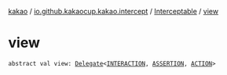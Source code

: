 [kakao](../../index.md) / [io.github.kakaocup.kakao.intercept](../index.md) / [Interceptable](index.md) / [view](./view.md)

# view

`abstract val view: `[`Delegate`](../../io.github.kakaocup.kakao.delegate/-delegate/index.md)`<`[`INTERACTION`](index.md#INTERACTION)`, `[`ASSERTION`](index.md#ASSERTION)`, `[`ACTION`](index.md#ACTION)`>`